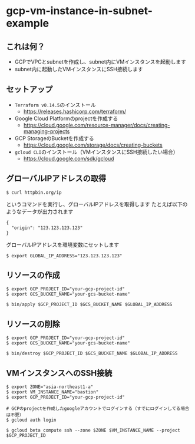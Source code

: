 # gcp-vm-instance-in-subnet-example

## これは何？
- GCPでVPCとsubnetを作成し、subnet内にVMインスタンスを起動します
- subnet内に起動したVMインスタンスにSSH接続します

## セットアップ
- `Terraform v0.14.5`のインストール
  - https://releases.hashicorp.com/terraform/
- Google Cloud Platformのprojectを作成する
  - https://cloud.google.com/resource-manager/docs/creating-managing-projects
- GCP StorageのBucketを作成する
  - https://cloud.google.com/storage/docs/creating-buckets
- `gcloud CLI`のインストール（VMインスタンスにSSH接続したい場合）
  - https://cloud.google.com/sdk/gcloud

## グローバルIPアドレスの取得
```
$ curl httpbin.org/ip
```
というコマンドを実行し、グローバルIPアドレスを取得します
たとえば以下のようなデータが出力されます
```
{
  "origin": "123.123.123.123"
}
```
グローバルIPアドレスを環境変数にセットします
```
$ export GLOBAL_IP_ADDRESS="123.123.123.123"
```


## リソースの作成
```
$ export GCP_PROJECT_ID="your-gcp-project-id"
$ export GCS_BUCKET_NAME="your-gcs-bucket-name"

$ bin/apply $GCP_PROJECT_ID $GCS_BUCKET_NAME $GLOBAL_IP_ADDRESS
```

## リソースの削除
```
$ export GCP_PROJECT_ID="your-gcp-project-id"
$ export GCS_BUCKET_NAME="your-gcs-bucket-name"

$ bin/destroy $GCP_PROJECT_ID $GCS_BUCKET_NAME $GLOBAL_IP_ADDRESS
```

## VMインスタンスへのSSH接続
```
$ export ZONE="asia-northeast1-a"
$ export VM_INSTANCE_NAME="bastion"
$ export GCP_PROJECT_ID="your-gcp-project-id"

# GCPのprojectを作成したgoogleアカウントでログインする（すでにログインしてる場合は不要）
$ gcloud auth login

$ gcloud beta compute ssh --zone $ZONE $VM_INSTANCE_NAME --project $GCP_PROJECT_ID
```

